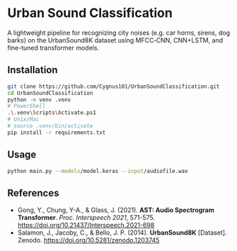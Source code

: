 # Urban Sound Classification

A lightweight pipeline for recognizing city noises (e.g. car horns, sirens, dog barks) on the UrbanSound8K dataset using MFCC‐CNN, CNN+LSTM, and fine-tuned transformer models.

## Installation

```bash
git clone https://github.com/Cygnus101/UrbanSoundClassification.git
cd UrbanSoundClassification
python -m venv .venv
# PowerShell
.\.venv\Scripts\Activate.ps1
# Unix/Mac
# source .venv/bin/activate
pip install -r requirements.txt
```

## Usage

```bash
python main.py --models/model.keras --input/audiofile.wav
```

## References  

* Gong, Y., Chung, Y-A., & Glass, J. (2021). **AST: Audio Spectrogram Transformer**. *Proc. Interspeech 2021*, 571-575. https://doi.org/10.21437/Interspeech.2021-698  
* Salamon, J., Jacoby, C., & Bello, J. P. (2014). **UrbanSound8K** [Dataset]. Zenodo. https://doi.org/10.5281/zenodo.1203745

